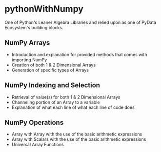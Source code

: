 # pythonWithNumpy
One of Python's Leaner Algebra Libraries and relied upon as one of PyData Ecosystem's building blocks.

## NumPy Arrays
- Introduction and explanation for provided methods that comes with importing NumPy
- Creation of both 1 & 2 Dimensional Arrays
- Generation of specific types of Arrays

## NumPy Indexing and Selection
- Retrieval of value(s) for both 1 & 2 Dimensional Arrays
- Channeling portion of an Array to a variable
- Explanation of what each line of what each line of code does

## NumPy Operations
- Array with Array with the use of the basic arithmetic expressions
- Array with Scalars with the use of the basic arithmetic expressions
- Universal Array Functions
